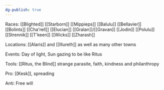 ```yaml
---
dg-publish: true
---
```


Races: [[Blighted]] [[Starborn]] [[Mippieps]] [[Balulu]] [[Bellavier]] [[Bolints]] [[Cha'rell]] [[Elucian]] [[Gralan]]/[[Gravan]] [[Jodin]] [[Polulu]] [[Strennik]] [[T'keen]] [[Wicks]] [[Zharash]]

Locations: [[Alaris]] and [[Illureth]] as well as many other towns

Events: Day of light, Sun gazing to be like Ritus

Tools: [[Ritus, the Blind]] strange parasite, faith, kindness and philanthropy

Pro: [[Kesk]], spreading

Anti: Free will